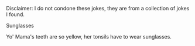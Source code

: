 Disclaimer: I do not condone these jokes, they are from a collection of jokes I found.

Sunglasses

Yo' Mama's teeth are so yellow, her tonsils have to wear sunglasses.

